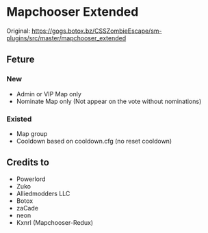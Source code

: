 # Mapchooser Extended

Original: https://gogs.botox.bz/CSSZombieEscape/sm-plugins/src/master/mapchooser_extended

## Feture
### New
- Admin or VIP Map only
- Nominate Map only (Not appear on the vote without nominations)

### Existed
- Map group
- Cooldown based on cooldown.cfg (no reset cooldown)

## Credits to 
- Powerlord
- Zuko
- Alliedmodders LLC
- Botox
- zaCade
- neon
- Kxnrl (Mapchooser-Redux)

